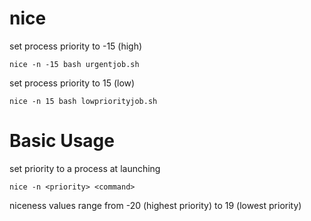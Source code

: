# nice

set process priority to -15 (high)

    nice -n -15 bash urgentjob.sh


set process priority to 15 (low)

    nice -n 15 bash lowpriorityjob.sh



# Basic Usage

set priority to a process at launching

    nice -n <priority> <command>


niceness values range from -20 (highest priority) to 19 (lowest priority)


